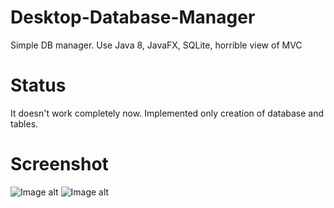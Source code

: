 # Desktop-Database-Manager
Simple DB manager. Use Java 8, JavaFX, SQLite, horrible view of MVC
# Status
It doesn't work completely now. Implemented only creation of database and tables.
# Screenshot
![Image alt](https://github.com/VaJar97/Desktop-Database-Manager/raw/master/screenshot/1.png)
![Image alt](https://github.com/VaJar97/Desktop-Database-Manager/raw/master/screenshot/2.png)
